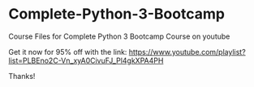 # Complete-Python-3-Bootcamp
Course Files for Complete Python 3 Bootcamp Course on youtube

Get it now for 95% off with the link:
https://www.youtube.com/playlist?list=PLBEno2C-Vn_xyA0CivuFJ_Pl4gkXPA4PH

Thanks!
